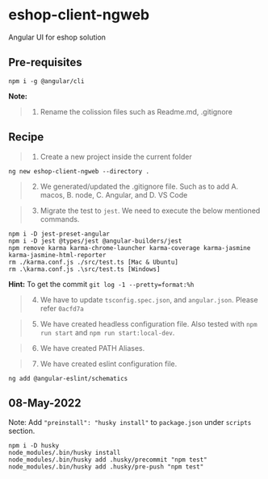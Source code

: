 # eshop-client-ngweb
Angular UI for eshop solution

## Pre-requisites
```
npm i -g @angular/cli
```

**Note:**
> 1. Rename the colission files such as Readme.md, .gitignore

## Recipe

> 1. Create a new project inside the current folder
```
ng new eshop-client-ngweb --directory .
```

> 2. We generated/updated the .gitignore file. Such as to add A. macos, B. node, C. Angular, and D. VS Code

> 3. Migrate the test to `jest`. We need to execute the below mentioned commands.
```
npm i -D jest-preset-angular
npm i -D jest @types/jest @angular-builders/jest
npm remove karma karma-chrome-launcher karma-coverage karma-jasmine karma-jasmine-html-reporter
rm ./karma.conf.js ./src/test.ts [Mac & Ubuntu]
rm .\karma.conf.js .\src/test.ts [Windows]
```

**Hint:** To get the commit `git log -1 --pretty=format:%h`
> 4. We have to update `tsconfig.spec.json`, and `angular.json`. Please refer `0acfd7a`

> 5. We have created headless configuration file. Also tested with `npm run start` and `npm run start:local-dev`.

> 6. We have created PATH Aliases.

> 7. We have created eslint configuration file.

```
ng add @angular-eslint/schematics
```

## 08-May-2022

Note: 
Add `"preinstall": "husky install"` to `package.json` under `scripts` section.

```
npm i -D husky
node_modules/.bin/husky install
node_modules/.bin/husky add .husky/precommit "npm test"
node_modules/.bin/husky add .husky/pre-push "npm test"
```